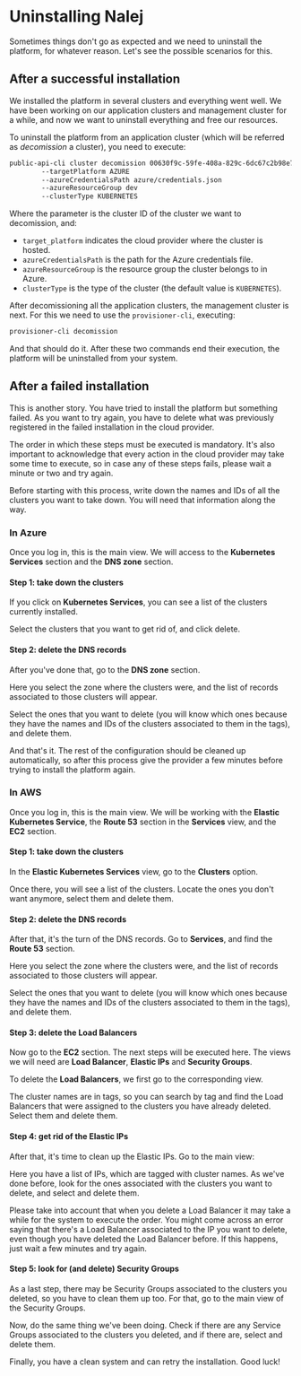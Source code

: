 # Uninstalling Nalej

Sometimes things don't go as expected and we need to uninstall the platform, for whatever reason. Let's see the possible scenarios for this.

## After a successful installation

We installed the platform in several clusters and everything went well. We have been working on our application clusters and management cluster for a while, and now we want to uninstall everything and free our resources.

To uninstall the platform from an application cluster (which will be referred as *decomission* a cluster), you need to execute:

```bash
public-api-cli cluster decomission 00630f9c-59fe-408a-829c-6dc67c2b98e7 
		--targetPlatform AZURE 
		--azureCredentialsPath azure/credentials.json 
		--azureResourceGroup dev
		--clusterType KUBERNETES
```

Where the parameter is the cluster ID of the cluster we want to decomission, and:

- `target_platform` indicates the cloud provider where the cluster is hosted.
- `azureCredentialsPath` is the path for the Azure credentials file.
- `azureResourceGroup` is the resource group the cluster belongs to in Azure.
- `clusterType` is the type of the cluster (the default value is `KUBERNETES`). 

After decomissioning all the application clusters, the management cluster is next. For this we need to use the `provisioner-cli`, executing:

```bash
provisioner-cli decomission
```

<!-- Aquí falta más info seguro. He preguntado a Rodrigo a ver si tengo suerte y me la puede dar pero es probable que haya terminado de trabajar ya... viernes tarde >_< -->



And that should do it. After these two commands end their execution, the platform will be uninstalled from your system.



## After a failed installation 

This is another story. You have tried to install the platform but something failed. As you want to try again, you have to delete what was previously registered in the failed installation in the cloud provider. 

The order in which these steps must be executed is mandatory. It's also important to acknowledge that every action in the cloud provider may take some time to execute, so in case any of these steps fails, please wait a minute or two and try again.

Before starting with this process, write down the names and IDs of all the clusters you want to take down. You will need that information along the way.

### In Azure

Once you log in, this is the main view. We will access to the **Kubernetes Services** section and the **DNS zone** section.

<!-- captura pantalla main view señalado Kubernetes Services  y DNS zone-->

#### Step 1: take down the clusters

If you click on **Kubernetes Services**, you can see a list of the clusters currently installed.

<!-- captura pantalla kubernetes services view señalando clusters -->

Select the clusters that you want to get rid of, and click delete.

#### Step 2: delete the DNS records

After you've done that, go to the **DNS zone** section.

<!-- captura pantalla DNS zone section -->

Here you select the zone where the clusters were, and the list of records associated to those clusters will appear.

<!-- captura pantalla lista registros con nombres y tal -->

Select the ones that you want to delete (you will know which ones because they have the names and IDs of the clusters associated to them in the tags), and delete them.

And that's it. The rest of the configuration should be cleaned up automatically, so after this process give the provider a few minutes before trying to install the platform again.

### In AWS

Once you log in, this is the main view. We will be working with the **Elastic Kubernetes Service**, the **Route 53** section in the **Services** view, and the **EC2** section.

<!-- captura pantalla principal -->

#### Step 1: take down the clusters

In the **Elastic Kubernetes Services** view, go to the **Clusters** option.

<!-- EKS view, Clusters señalado -->

Once there, you will see a list of the clusters. Locate the ones you don't want anymore, select them and delete them.

#### Step 2: delete the DNS records

After that, it's the turn of the DNS records. Go to **Services**, and find the **Route 53** section.

<!-- Route 53 main view, señalado lo de hosted zones -->

Here you select the zone where the clusters were, and the list of records associated to those clusters will appear.

<!-- captura pantalla lista registros con nombres y tal -->

Select the ones that you want to delete (you will know which ones because they have the names and IDs of the clusters associated to them in the tags), and delete them.

#### Step 3: delete the Load Balancers

Now go to the **EC2** section. The next steps will be executed here. The views we will need are **Load Balancer**, **Elastic IPs** and **Security Groups**.

<!-- main view EC2, opciones señaladas-->

To delete the **Load Balancers**, we first go to the corresponding view.

<!-- Load Balancers view -->

The cluster names are in tags, so you can search by tag and find the Load Balancers that were assigned to the clusters you have already deleted. Select them and delete them. 

#### Step 4: get rid of the Elastic IPs

After that, it's time to clean up the Elastic IPs. Go to the main view:

<!-- Elastic IPs view -->

Here you have a list of IPs, which are tagged with cluster names. As we've done before, look for the ones associated with the clusters you want to delete, and select and delete them.

Please take into account that when you delete a Load Balancer it may take a while for the system to execute the order. You might come across an error saying that there's a Load Balancer associated to the IP you want to delete, even though you have deleted the Load Balancer before. If this happens, just wait a few minutes and try again. 

#### Step 5: look for (and delete) Security Groups

As a last step, there may be Security Groups associated to the clusters you deleted, so you have to clean them up too. For that, go to the main view of the Security Groups.

<!-- Security groups view -->

Now, do the same thing we've been doing. Check if there are any Service Groups associated to the clusters you deleted, and if there are, select and delete them.



Finally, you have a clean system and can retry the installation. Good luck!